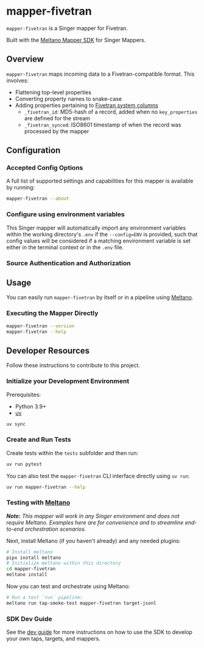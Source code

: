 # mapper-fivetran

`mapper-fivetran` is a Singer mapper for Fivetran.

Built with the [Meltano Mapper SDK](https://sdk.meltano.com) for Singer Mappers.

## Overview

`mapper-fivetran` maps incoming data to a Fivetran-compatible format. This involves:

- Flattening top-level properties
- Converting property names to snake-case
- Adding properties pertaining to [Fivetran system columns](https://fivetran.com/docs/core-concepts/system-columns-and-tables)
  - `_fivetran_id`: MD5-hash of a record, added when no `key_properties` are defined for the stream
  - `_fivetran_synced`: ISO8601 timestamp of when the record was processed by the mapper

<!--

Developer TODO: Update the below as needed to correctly describe the install procedure. For instance, if you do not have a PyPI repo, or if you want users to directly install from your git repo, you can modify this step as appropriate.

## Installation

Install from PyPI:

```bash
pipx install mapper-fivetran
```

Install from GitHub:

```bash
pipx install git+https://github.com/ORG_NAME/mapper-fivetran.git@main
```

-->

## Configuration

### Accepted Config Options

<!--
Developer TODO: Provide a list of config options accepted by the mapper.

This section can be created by copy-pasting the CLI output from:

```
mapper-fivetran --about --format=markdown
```
-->

A full list of supported settings and capabilities for this
mapper is available by running:

```bash
mapper-fivetran --about
```

### Configure using environment variables

This Singer mapper will automatically import any environment variables within the working directory's
`.env` if the `--config=ENV` is provided, such that config values will be considered if a matching
environment variable is set either in the terminal context or in the `.env` file.

### Source Authentication and Authorization

<!--
Developer TODO: If your mapper requires special access on the source system, or any special authentication requirements, provide those here.
-->

## Usage

You can easily run `mapper-fivetran` by itself or in a pipeline using [Meltano](https://meltano.com/).

### Executing the Mapper Directly

```bash
mapper-fivetran --version
mapper-fivetran --help
```

## Developer Resources

Follow these instructions to contribute to this project.

### Initialize your Development Environment

Prerequisites:

- Python 3.9+
- [uv](https://docs.astral.sh/uv/)

```bash
uv sync
```

### Create and Run Tests

Create tests within the `tests` subfolder and
  then run:

```bash
uv run pytest
```

You can also test the `mapper-fivetran` CLI interface directly using `uv run`:

```bash
uv run mapper-fivetran --help
```

### Testing with [Meltano](https://www.meltano.com)

_**Note:** This mapper will work in any Singer environment and does not require Meltano.
Examples here are for convenience and to streamline end-to-end orchestration scenarios._

<!--
Developer TODO:
Your project comes with a custom `meltano.yml` project file already created. Open the `meltano.yml` and follow any "TODO" items listed in
the file.
-->

Next, install Meltano (if you haven't already) and any needed plugins:

```bash
# Install meltano
pipx install meltano
# Initialize meltano within this directory
cd mapper-fivetran
meltano install
```

Now you can test and orchestrate using Meltano:

```bash
# Run a test `run` pipeline:
meltano run tap-smoke-test mapper-fivetran target-jsonl
```

### SDK Dev Guide

See the [dev guide](https://sdk.meltano.com/en/latest/dev_guide.html) for more instructions on how to use the SDK to
develop your own taps, targets, and mappers.
